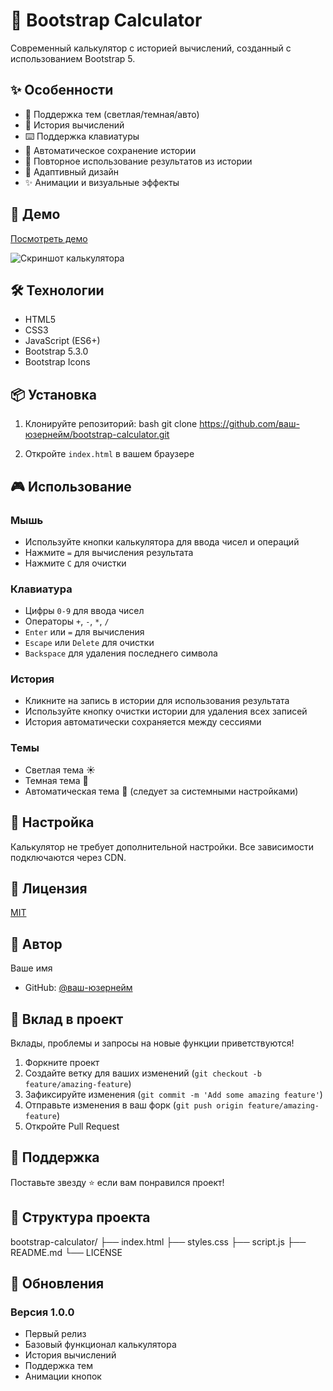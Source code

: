 # 🧮 Bootstrap Calculator

Современный калькулятор с историей вычислений, созданный с использованием Bootstrap 5.

## ✨ Особенности

- 🎨 Поддержка тем (светлая/темная/авто)
- 📝 История вычислений
- ⌨️ Поддержка клавиатуры
- 💾 Автоматическое сохранение истории
- 🎯 Повторное использование результатов из истории
- 📱 Адаптивный дизайн
- ✨ Анимации и визуальные эффекты

## 🚀 Демо

[Посмотреть демо](ссылка_на_github_pages)

![Скриншот калькулятора](путь_к_скриншоту)

## 🛠️ Технологии

- HTML5
- CSS3
- JavaScript (ES6+)
- Bootstrap 5.3.0
- Bootstrap Icons

## 📦 Установка

1. Клонируйте репозиторий: bash
git clone https://github.com/ваш-юзернейм/bootstrap-calculator.git


2. Откройте `index.html` в вашем браузере

## 🎮 Использование

### Мышь
- Используйте кнопки калькулятора для ввода чисел и операций
- Нажмите `=` для вычисления результата
- Нажмите `C` для очистки

### Клавиатура
- Цифры `0-9` для ввода чисел
- Операторы `+`, `-`, `*`, `/`
- `Enter` или `=` для вычисления
- `Escape` или `Delete` для очистки
- `Backspace` для удаления последнего символа

### История
- Кликните на запись в истории для использования результата
- Используйте кнопку очистки истории для удаления всех записей
- История автоматически сохраняется между сессиями

### Темы
- Светлая тема ☀️
- Темная тема 🌙
- Автоматическая тема 🔄 (следует за системными настройками)

## 🔧 Настройка

Калькулятор не требует дополнительной настройки. Все зависимости подключаются через CDN.

## 📝 Лицензия

[MIT](LICENSE)

## 👤 Автор

Ваше имя
- GitHub: [@ваш-юзернейм](https://github.com/ваш-юзернейм)

## 🤝 Вклад в проект

Вклады, проблемы и запросы на новые функции приветствуются!

1. Форкните проект
2. Создайте ветку для ваших изменений (`git checkout -b feature/amazing-feature`)
3. Зафиксируйте изменения (`git commit -m 'Add some amazing feature'`)
4. Отправьте изменения в ваш форк (`git push origin feature/amazing-feature`)
5. Откройте Pull Request

## 🌟 Поддержка

Поставьте звезду ⭐️ если вам понравился проект!

## 📄 Структура проекта
bootstrap-calculator/
├── index.html
├── styles.css
├── script.js
├── README.md
└── LICENSE


## 🔄 Обновления

### Версия 1.0.0
- Первый релиз
- Базовый функционал калькулятора
- История вычислений
- Поддержка тем
- Анимации кнопок
